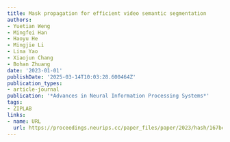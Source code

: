 ```yaml
---
title: Mask propagation for efficient video semantic segmentation
authors:
- Yuetian Weng
- Mingfei Han
- Haoyu He
- Mingjie Li
- Lina Yao
- Xiaojun Chang
- Bohan Zhuang
date: '2023-01-01'
publishDate: '2025-03-14T10:03:28.600464Z'
publication_types:
- article-journal
publication: '*Advances in Neural Information Processing Systems*'
tags:
- ZIPLAB
links:
- name: URL
  url: https://proceedings.neurips.cc/paper_files/paper/2023/hash/167bcf2af2cd08fcf75b932022db0311-Abstract-Conference.html
---
```

